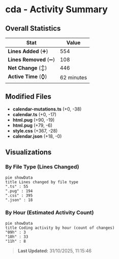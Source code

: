 # cda - Activity Summary 

## Overall Statistics

| Stat                   | Value                                                             |
| ---------------------- | ----------------------------------------------------------------- |
| **Lines Added** (➕)   | 554                                          |
| **Lines Removed** (➖) | 108                                        |
| **Net Change** (↕)    | 446                |
| **Active Time** (⌚)   | 62 minutes |


## Modified Files
- **calendar-mutations.ts** (+0, -38)
- **calendar.ts** (+0, -17)
- **html.pug** (+90, -19)
- **html.pug** (+79, -6)
- **style.css** (+367, -28)
- **calendar.json** (+18, -0)

## Visualizations

### By File Type (Lines Changed)

```mermaid
pie showData
title Lines changed by file type
".ts" : 55
".pug" : 194
".css" : 395
".json" : 18
```

### By Hour (Estimated Activity Count)

```mermaid
pie showData
title Coding activity by hour (count of changes)
"09h" : 3
"10h" : 33
"11h" : 8
```


> **Last Updated:** 31/10/2025, 11:15:46